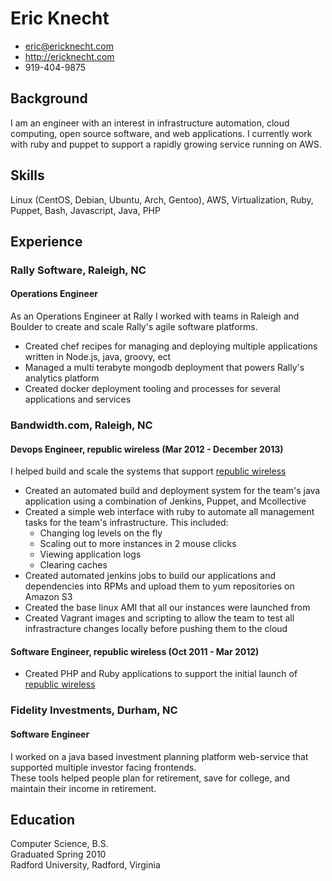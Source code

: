 # Eric Knecht

 * <eric@ericknecht.com>
 * <http://ericknecht.com>
 * 919-404-9875

## Background

I am an engineer with an interest in infrastructure automation, cloud computing, open source software, and web applications. 
I currently work with ruby and puppet to support a rapidly growing service running on AWS. 

## Skills
Linux (CentOS, Debian, Ubuntu, Arch, Gentoo), AWS, Virtualization, Ruby, Puppet, Bash, Javascript, Java, PHP

## Experience
### Rally Software, Raleigh, NC
#### Operations Engineer 
As an Operations Engineer at Rally I worked with teams in Raleigh and Boulder to create and scale Rally's agile software platforms. 
  - Created chef recipes for managing and deploying multiple applications written in Node.js, java, groovy, ect
  - Managed a multi terabyte mongodb deployment that powers Rally's analytics platform
  - Created docker deployment tooling and processes for several applications and services

### Bandwidth.com, Raleigh, NC

#### Devops Engineer, republic wireless (Mar 2012 - December 2013)
I helped build and scale the systems that support [republic wireless](http://republicwireless.com)
  - Created an automated build and deployment system for the team's java application using a combination of Jenkins, Puppet, and Mcollective
  - Created a simple web interface with ruby to automate all management tasks for the team's infrastructure. 
    This included:
      - Changing log levels on the fly
      - Scaling out to more instances in 2 mouse clicks
      - Viewing application logs
      - Clearing caches
  - Created automated jenkins jobs to build our applications and dependencies into RPMs and upload them to yum repositories on Amazon S3
  - Created the base linux AMI that all our instances were launched from
  - Created Vagrant images and scripting to allow the team to test all infrastracture changes locally before pushing them to the cloud

#### Software Engineer, republic wireless (Oct 2011 - Mar 2012)
  - Created PHP and Ruby applications to support the initial launch of [republic wireless](http://republicwireless.com)
 
### Fidelity Investments, Durham, NC
#### Software Engineer
I worked on a java based investment planning platform web-service that supported multiple investor facing frontends.   
These tools helped people plan for retirement, save for college, and maintain their income in retirement.

## Education

Computer Science, B.S.  
Graduated Spring 2010  
Radford University, Radford, Virginia
